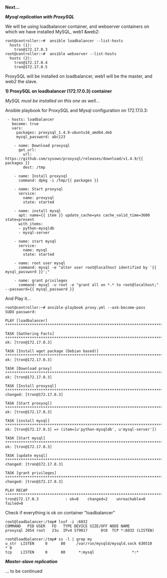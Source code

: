 
<b> Next... </b>

<i><b>Mysql replication with ProxySQL</b></i>


We will be using loadbalancer container, and webserver containers on which 
we have installed MySQL, web1 &web2:

```
root@controller:~#  ansible loadbalancer --list-hosts
  hosts (1):
    tron@172.17.0.3
root@controller:~#  ansible webserver --list-hosts
  hosts (2):
    tron@172.17.0.4
    tron@172.17.0.5
```


ProxySQL will be installed on loadbalancer, web1 will be the master, and web2 the slave.


<b>1) ProxySQL on loadbalancer (172.17.0.3) container </b>

<i> MySQL must be installed on this one as well...</i>

Ansible playbook for ProxySQL and Mysql configuration on 172.17.0.3:

```
 - hosts: loadbalancer
   become: true
   vars:
     packages: proxysql_1.4.9-ubuntu16_amd64.deb
     mysql_password: abc123

    - name: Download proxysql
      get_url:
        url: https://github.com/sysown/proxysql/releases/download/v1.4.9/{{ packages }}
        dest: /tmp

    - name: Install proxysql
      command: dpkg -i /tmp/{{ packages }}

    - name: Start proxysql
      service:
        name: proxysql
        state: started

    - name: install mysql
      apt: name={{ item }} update_cache=yes cache_valid_time=3600 state=present
      with_items:
      - python-mysqldb
      - mysql-server

    - name: start mysql
      service:
        name: mysql
        state: started

    - name: root user mysql
      command: mysql -e "alter user root@localhost identified by '{{ mysql_password }}';"
      
    - name: grant privileges
      command: mysql -u root -e "grant all on *.* to root@localhost;" --password={{ mysql_password }}

```

And Play it...
```
root@controller:~# ansible-playbook proxy.yml --ask-become-pass
SUDO password: 

PLAY [loadbalancer] *****************************************************************************************************************

TASK [Gathering Facts] **************************************************************************************************************
ok: [tron@172.17.0.3]

TASK [Install wget package (Debian based)] ******************************************************************************************
ok: [tron@172.17.0.3]

TASK [Download proxy] ***************************************************************************************************************
ok: [tron@172.17.0.3]

TASK [Install proxysql] *************************************************************************************************************
changed: [tron@172.17.0.3]

TASK [Start proxysql] ***************************************************************************************************************
ok: [tron@172.17.0.3]

TASK [install mysql] ****************************************************************************************************************
ok: [tron@172.17.0.3] => (item=[u'python-mysqldb', u'mysql-server'])

TASK [Start mysql] ******************************************************************************************************************
ok: [tron@172.17.0.3]

TASK [update mysql] *****************************************************************************************************************
changed: [tron@172.17.0.3]

TASK [grant privileges] *************************************************************************************************************
changed: [tron@172.17.0.3]

PLAY RECAP **************************************************************************************************************************
tron@172.17.0.3            : ok=8    changed=2    unreachable=0    failed=0   
```

Check if everything is ok on container "loadbalancer"

```
root@loadbalancer:/tmp# lsof -i :6032
COMMAND   PID USER   FD   TYPE DEVICE SIZE/OFF NODE NAME
proxysql 2054 root   23u  IPv4 579017      0t0  TCP *:6032 (LISTEN)

root@loadbalancer:/tmp# ss -l | grep my
u_str  LISTEN     0      80     /var/run/mysqld/mysqld.sock 630510                * 0                    
tcp    LISTEN     0      80      *:mysql                 *:*                    
```

<b><i>Master-slave replication</b></i>

... to be continued

